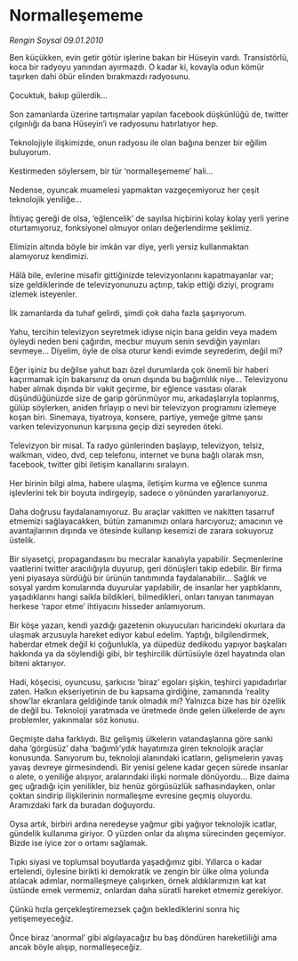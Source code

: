 # Normalleşememe

*Rengin Soysal 09.01.2010*

<div class="taraf_structure_2col_1zq">
<div class="margen_n">



 <p>Ben küçükken, evin getir götür işlerine bakan bir Hüseyin vardı. Transistörlü, koca bir radyoyu yanından ayırmazdı. O kadar ki, kovayla odun kömür taşırken dahi öbür elinden bırakmazdı radyosunu. <br/><br/>Çocuktuk, bakıp gülerdik... <br/><br/>Son zamanlarda üzerine tartışmalar yapılan facebook düşkünlüğü de, twitter çılgınlığı da bana Hüseyin’i ve radyosunu hatırlatıyor hep. <br/><br/>Teknolojiyle ilişkimizde, onun radyosu ile olan bağına benzer bir eğilim buluyorum. <br/><br/>Kestirmeden söylersem, bir tür ‘normalleşememe’ hali... <br/><br/>Nedense, oyuncak muamelesi yapmaktan vazgeçemiyoruz her çeşit teknolojik yeniliğe...<br/><br/>İhtiyaç gereği de olsa, ‘eğlencelik’ de sayılsa hiçbirini kolay kolay yerli yerine oturtamıyoruz, fonksiyonel olmuyor onları değerlendirme şeklimiz. <br/><br/>Elimizin altında böyle bir imkân var diye, yerli yersiz kullanmaktan alamıyoruz kendimizi. <br/><br/>Hâlâ bile, evlerine misafir gittiğinizde televizyonlarını kapatmayanlar var; size geldiklerinde de televizyonunuzu açtırıp, takip ettiği diziyi, programı izlemek isteyenler.<br/><br/>İlk zamanlarda da tuhaf gelirdi, şimdi çok daha fazla şaşırıyorum. <br/><br/>Yahu, tercihin televizyon seyretmek idiyse niçin bana geldin veya madem öyleydi neden beni çağırdın, mecbur muyum senin sevdiğin yayınları sevmeye... Diyelim, öyle de olsa oturur kendi evimde seyrederim, değil mi? <br/><br/>Eğer işiniz bu değilse yahut bazı özel durumlarda çok önemli bir haberi kaçırmamak için bakarsınız da onun dışında bu bağımlılık niye... Televizyonu haber almak dışında bir vakit geçirme, bir eğlence vasıtası olarak düşündüğünüzde size de garip görünmüyor mu, arkadaşlarıyla toplanmış, gülüp söylerken, aniden fırlayıp o nevi bir televizyon programını izlemeye koşan biri. Sinemaya, tiyatroya, konsere, partiye, yemeğe gitme şansı varken televizyonunun karşısına geçip dizi seyreden öteki. <br/><br/>Televizyon bir misal. Ta radyo günlerinden başlayıp, televizyon, telsiz, walkman, video, dvd, cep telefonu, internet ve buna bağlı olarak msn, facebook, twitter gibi iletişim kanallarını sıralayın. <br/><br/>Her birinin bilgi alma, habere ulaşma, iletişim kurma ve eğlence sunma işlevlerini tek bir boyuta indirgeyip, sadece o yönünden yararlanıyoruz. <br/><br/>Daha doğrusu faydalanamıyoruz. Bu araçlar vakitten ve nakitten tasarruf etmemizi sağlayacakken, bütün zamanımızı onlara harcıyoruz; amacının ve avantajlarının dışında ve ötesinde kullanıp kesemizi de zarara sokuyoruz üstelik. <br/><br/>Bir siyasetçi, propagandasını bu mecralar kanalıyla yapabilir. Seçmenlerine vaatlerini twitter aracılığıyla duyurup, geri dönüşleri takip edebilir. Bir firma yeni piyasaya sürdüğü bir ürünün tanıtımında faydalanabilir... Sağlık ve sosyal yardım konularında duyurular yapılabilir, de insanlar her yaptıklarını, yaşadıklarını hangi saikla bildikleri, bilmedikleri, onları tanıyan tanımayan herkese ‘rapor etme’ ihtiyacını hisseder anlamıyorum. <br/><br/>Bir köşe yazarı, kendi yazdığı gazetenin okuyucuları haricindeki okurlara da ulaşmak arzusuyla hareket ediyor kabul edelim. Yaptığı, bilgilendirmek, haberdar etmek değil ki çoğunlukla, ya düpedüz dedikodu yapıyor başkaları hakkında ya da söylendiği gibi, bir teşhircilik dürtüsüyle özel hayatında olan biteni aktarıyor. <br/><br/>Hadi, köşecisi, oyuncusu, şarkıcısı ‘biraz’ egoları şişkin, teşhirci yapıdadırlar zaten. Halkın ekseriyetinin de bu kapsama girdiğine, zamanında ‘reality show’lar ekranlara geldiğinde tanık olmadık mı? Yalnızca bize has bir özellik de değil bu. Teknoloji yaratmada ve üretmede önde gelen ülkelerde de aynı problemler, yakınmalar söz konusu. <br/><br/>Geçmişte daha farklıydı. Biz gelişmiş ülkelerin vatandaşlarına göre sanki daha ‘görgüsüz’ daha ‘bağımlı’ydık hayatımıza giren teknolojik araçlar konusunda. Sanıyorum bu, teknoloji alanındaki icatların, gelişmelerin yavaş yavaş devreye girmesindendi. Bir yenisi gelene kadar geçen sürede insanlar o alete, o yeniliğe alışıyor, aralarındaki ilişki normale dönüyordu... Bize daima geç uğradığı için yenilikler, biz henüz görgüsüzlük safhasındayken, onlar çoktan sindirip ilişkilerinin normalleşme evresine geçmiş oluyordu. Aramızdaki fark da buradan doğuyordu. <br/><br/>Oysa artık, birbiri ardına neredeyse yağmur gibi yağıyor teknolojik icatlar, gündelik kullanıma giriyor. O yüzden onlar da alışma sürecinden geçemiyor. Bizde ise iyice zor o ortamı sağlamak. <br/><br/>Tıpkı siyasi ve toplumsal boyutlarda yaşadığımız gibi. Yıllarca o kadar ertelendi, öylesine birikti ki demokratik ve zengin bir ülke olma yolunda atılacak adımlar, normalleşmeye çalışırken, örnek aldıklarımızın kat kat üstünde emek vermemiz, onlardan daha süratli hareket etmemiz gerekiyor. <br/><br/>Çünkü hızla gerçekleştiremezsek çağın beklediklerini sonra hiç yetişemeyeceğiz. <br/><br/>Önce biraz ‘anormal’ gibi algılayacağız bu baş döndüren hareketliliği ama ancak böyle alışıp, normalleşeceğiz.</p>
<br/>
<br/>
<br/>



<br/>


<div id="taraf_not">
</div>

</div>


</div>

